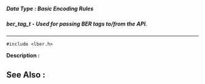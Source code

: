 ##### Data Type : Basic Encoding Rules
##### ber_tag_t - Used for passing BER tags to/from the API.
---
```
#include <lber.h>
```
**Description :**



**See Also :**
---
